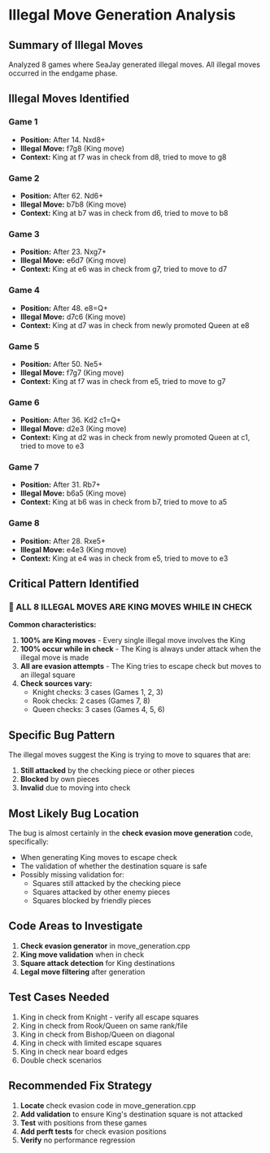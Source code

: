 # Illegal Move Generation Analysis

## Summary of Illegal Moves

Analyzed 8 games where SeaJay generated illegal moves. All illegal moves occurred in the endgame phase.

## Illegal Moves Identified

### Game 1
- **Position:** After 14. Nxd8+
- **Illegal Move:** f7g8 (King move)
- **Context:** King at f7 was in check from d8, tried to move to g8

### Game 2  
- **Position:** After 62. Nd6+
- **Illegal Move:** b7b8 (King move)
- **Context:** King at b7 was in check from d6, tried to move to b8

### Game 3
- **Position:** After 23. Nxg7+
- **Illegal Move:** e6d7 (King move)
- **Context:** King at e6 was in check from g7, tried to move to d7

### Game 4
- **Position:** After 48. e8=Q+
- **Illegal Move:** d7c6 (King move)
- **Context:** King at d7 was in check from newly promoted Queen at e8

### Game 5
- **Position:** After 50. Ne5+
- **Illegal Move:** f7g7 (King move)
- **Context:** King at f7 was in check from e5, tried to move to g7

### Game 6
- **Position:** After 36. Kd2 c1=Q+
- **Illegal Move:** d2e3 (King move)
- **Context:** King at d2 was in check from newly promoted Queen at c1, tried to move to e3

### Game 7
- **Position:** After 31. Rb7+
- **Illegal Move:** b6a5 (King move)
- **Context:** King at b6 was in check from b7, tried to move to a5

### Game 8
- **Position:** After 28. Rxe5+
- **Illegal Move:** e4e3 (King move)
- **Context:** King at e4 was in check from e5, tried to move to e3

## Critical Pattern Identified

### 🔴 ALL 8 ILLEGAL MOVES ARE KING MOVES WHILE IN CHECK

**Common characteristics:**
1. **100% are King moves** - Every single illegal move involves the King
2. **100% occur while in check** - The King is always under attack when the illegal move is made
3. **All are evasion attempts** - The King tries to escape check but moves to an illegal square
4. **Check sources vary:**
   - Knight checks: 3 cases (Games 1, 2, 3)
   - Rook checks: 2 cases (Games 7, 8)  
   - Queen checks: 3 cases (Games 4, 5, 6)

## Specific Bug Pattern

The illegal moves suggest the King is trying to move to squares that are:
1. **Still attacked** by the checking piece or other pieces
2. **Blocked** by own pieces
3. **Invalid** due to moving into check

## Most Likely Bug Location

The bug is almost certainly in the **check evasion move generation** code, specifically:
- When generating King moves to escape check
- The validation of whether the destination square is safe
- Possibly missing validation for:
  - Squares still attacked by the checking piece
  - Squares attacked by other enemy pieces
  - Squares blocked by friendly pieces

## Code Areas to Investigate

1. **Check evasion generator** in move_generation.cpp
2. **King move validation** when in check
3. **Square attack detection** for King destinations
4. **Legal move filtering** after generation

## Test Cases Needed

1. King in check from Knight - verify all escape squares
2. King in check from Rook/Queen on same rank/file
3. King in check from Bishop/Queen on diagonal
4. King in check with limited escape squares
5. King in check near board edges
6. Double check scenarios

## Recommended Fix Strategy

1. **Locate** check evasion code in move_generation.cpp
2. **Add validation** to ensure King's destination square is not attacked
3. **Test** with positions from these games
4. **Add perft tests** for check evasion positions
5. **Verify** no performance regression